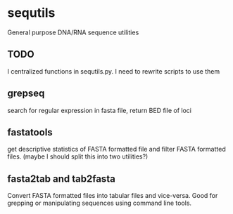 # sequtils
General purpose DNA/RNA sequence utilities


## TODO
I centralized functions in sequtils.py.  I need to rewrite scripts to use them


## grepseq
search for regular expression in fasta file, return BED file of loci

## fastatools
get descriptive statistics of FASTA formatted file and filter FASTA formatted files. (maybe I should split this into two utilities?)

## fasta2tab and tab2fasta
Convert FASTA formatted files into tabular files and vice-versa.  Good for grepping or manipulating sequences using command line tools.


